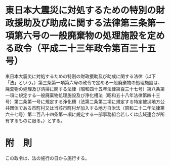 # 東日本大震災に対処するための特別の財政援助及び助成に関する法律第三条第一項第六号の一般廃棄物の処理施設を定める政令（平成二十三年政令第百三十五号）
東日本大震災に対処するための特別の財政援助及び助成に関する法律（以下「法」という。）第三条第一項第六号の政令で定める一般廃棄物の処理施設は、廃棄物の処理及び清掃に関する法律（昭和四十五年法律第百三十七号）第八条第一項に規定する一般廃棄物処理施設及び浄化槽法（昭和五十八年法律第四十三号）第二条第一号に規定する浄化槽（法第二条第二項に規定する特定被災地方公共団体である市町村又は当該市町村が加入する地方自治法（昭和二十二年法律第六十七号）第二百八十四条第一項に規定する一部事務組合若しくは広域連合が所有するものに限る。）とする。
# 附　則
この政令は、法の施行の日から施行する。
